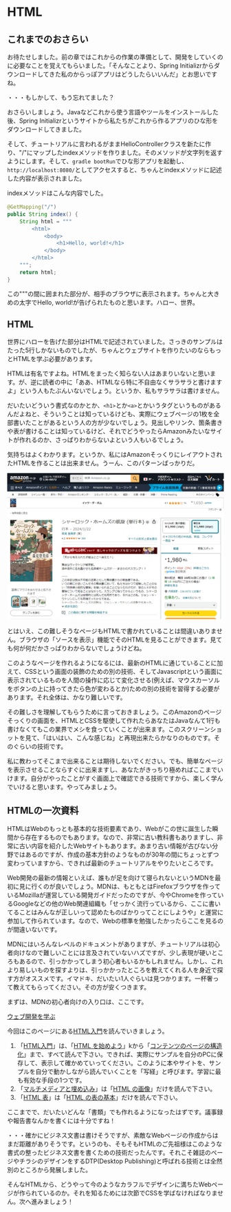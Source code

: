 # HTML

## これまでのおさらい

お待たせしました。前の章ではこれからの作業の準備として、開発をしていくのに必要なことを覚えてもらいました。「そんなことより、Spring Initializrからダウンロードしてきた私のからっぽアプリはどうしたらいいんだ」とお思いですね。

・・・もしかして、もう忘れてました？

おさらいしましょう。Javaなどこれから使う言語やツールをインストールした後、Spring Initializrというサイトから私たちがこれから作るアプリのひな形をダウンロードしてきました。

そして、チュートリアルに言われるがままHelloControllerクラスを新たに作り、"/"にマップしたindexメソッドを作りました。そのメソッドが文字列を返すようにします。そして、`gradle bootRun`でひな形アプリを起動し、`http://localhost:8080/`としてアクセスすると、ちゃんとindexメソッドに記述した内容が表示されました。

indexメソッドはこんな内容でした。

```java
@GetMapping("/")
public String index() {
    String html = """
        <html>
            <body>
                <h1>Hello, world!</h1>
            </body>
        </html>        
    """;
	return html;
}
```

この"""の間に囲まれた部分が、相手のブラウザに表示されます。ちゃんと大きめの太字でHello, world!が告げられたものと思います。ハロー、世界。

## HTML

世界にハローを告げた部分はHTMLで記述されていました。さっきのサンプルはたった5行しかないものでしたが、ちゃんとウェブサイトを作りたいのならもっとHTMLを学ぶ必要があります。

HTMLは有名ですよね。HTMLをまったく知らない人はあまりいないと思います。が、逆に読者の中に「ああ、HTMLなら特に不自由なくサラサラと書けますよ」という人もたぶんいないでしょう。というか、私もサラサラは書けません。

だいたいどういう書式なのかとか、`<h1>`とか`<a>`とかいうタグというものがあるんだよねと、そういうことは知っているけども、実際にウェブページの1枚を全部書いたことがあるという人の方が少ないでしょう。見出しやリンク、箇条書きや表が書けることは知っているけど、それでどうやったらAmazonみたいなサイトが作れるのか、さっぱりわからないよという人もいるでしょう。

気持ちはよくわかります。というか、私にはAmazonそっくりにレイアウトされたHTMLを作ることは出来ません。うーん、このパターンばっかりだ。

![Amazonの難しそうなページ](pic/html1.png)

とはいえ、この難しそうなページもHTMLで書かれていることは間違いありません。ブラウザの「ソースを表示」機能でそのHTMLを見ることができます。見ても何が何だかさっぱりわからないでしょうけどね。

このようなページを作れるようになるには、最新のHTMLに通じていることに加えて、CSSという画面の装飾のための別の技術、そしてJavascriptという画面に表示されているものを人間の操作に応じて変化させる(例えば、マウスカーソルをボタンの上に持ってきたら色が変わるとか)ための別の技術を習得する必要があります。それ全体は、かなり難しいです。

その難しさを理解してもらうために言っておきましょう。このAmazonのページそっくりの画面を、HTMLとCSSを駆使して作れたらあなたはJavaなんて1行も書けなくてもこの業界でメシを食っていくことが出来ます。このスクリーンショットを見て、「はいはい、こんな感じね」と再現出来たらかなりのものです。そのぐらいの技術です。

私に教わってそこまで出来ることは期待しないでください。でも、簡単なページを表示させることならすぐに出来ますし、あなたがきっちり極めればここまでいけます。自分がやったことがすぐ画面上で確認できる技術ですから、楽しく学んでいけると思います。やってみましょう。

## HTMLの一次資料

HTMLはWebのもっとも基本的な技術要素であり、Webがこの世に誕生した瞬間から存在するものでもあります。なので、非常に古い教科書もありますし、非常に古い内容を紹介したWebサイトもあります。あまり古い情報が古びない分野ではあるのですが、作成の基本方針のようなものが30年の間にちょっとずつ変わっていますから、できれば最新のチュートリアルをやりたいところです。

Web開発の最新の情報といえば、誰もが足を向けて寝られないというMDNを最初に見に行くのが良いでしょう。MDNは、もともとはFirefoxブラウザを作っているMozillaが運営している開発ガイドだったのですが、今やChromeを作っているGoogleなどの他のWeb関連組織も「せっかく流行っているから、ここに書いてることはみんなが正しいって認めたものばかりってことにしようや」と運営に参加して作られています。なので、Webの標準を勉強したかったらここを見るのが間違いないです。

MDNにはいろんなレベルのドキュメントがありますが、チュートリアルは初心者向けなので難しいことには言及されていないハズですが、少し表現が硬いところもあるので、引っかかってしまう初心者もいるかもしれません。しかし、これより易しいものを探すよりは、引っかかったところを教えてくれる人を身近で探す方がオススメです。イマドキ、だいたい1人ぐらいは見つかります。一杯奢って教えてもらってください。その方が安くつきます。

まずは、MDNの初心者向けの入り口は、ここです。

[ウェブ開発を学ぶ](https://developer.mozilla.org/ja/docs/Learn)

今回はこのページにある[HTML入門](https://developer.mozilla.org/ja/docs/Learn/HTML/Introduction_to_HTML)を読んでいきましょう。

1. 「[HTML入門](https://developer.mozilla.org/ja/docs/Learn/HTML/Introduction_to_HTML)」は、「[HTML を始めよう](https://developer.mozilla.org/ja/docs/Learn/HTML/Introduction_to_HTML/Getting_started)」kから「[コンテンツのページの構造化](https://developer.mozilla.org/ja/docs/Learn/HTML/Introduction_to_HTML/Structuring_a_page_of_content)」まで、すべて読んで下さい。できれば、実際にサンプルを自分のPCに保存して、表示して確かめていってください。このように本やサイトを、サンプルを自分で動かしながら読んでいくことを「写経」と呼びます。学習に最も有効な手段の1つです。
2. 「[マルチメディアと埋め込み](https://developer.mozilla.org/ja/docs/Learn/HTML/Multimedia_and_embedding)」は「[HTML の画像](https://developer.mozilla.org/ja/docs/Learn/HTML/Multimedia_and_embedding/Images_in_HTML)」だけを読んで下さい。
3. 「[HTML 表](https://developer.mozilla.org/ja/docs/Learn/HTML/Tables)」は「[HTML の表の基本](https://developer.mozilla.org/ja/docs/Learn/HTML/Tables/Basics)」だけを読んで下さい。

ここまでで、だいたいどんな「書類」でも作れるようになったはずです。議事録や報告書なんかを書くには十分ですね！

・・・確かにビジネス文書は書けそうですが、素敵なWebページの作成からはまだ距離がありそうです。というのも、そもそもHTMLのご先祖様はこのような書式の整ったビジネス文書を書くための技術だったんです。それこそ雑誌のページやチラシのデザインをするDTP(Desktop Publishing)と呼ばれる技術とは全然別のところから発展しました。

そんなHTMLから、どうやって今のようなカラフルでデザインに満ちたWebページが作られているのか。それを知るためには次節でCSSを学ばなければなりません。次へ進みましょう！

